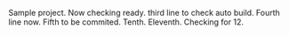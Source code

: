 Sample project.
Now checking ready.
third line to check auto build.
Fourth line now.
Fifth to be commited.
Tenth.
Eleventh.
Checking for 12.